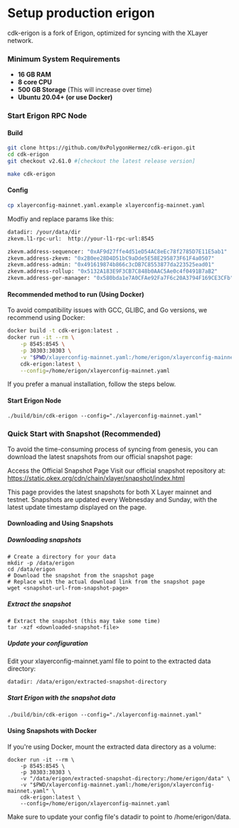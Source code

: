 # Setup production erigon
cdk-erigon is a fork of Erigon, optimized for syncing with the XLayer network.

### Minimum System Requirements
- **16 GB RAM**
- **8 core CPU**
- **500 GB Storage** (This will increase over time)
- **Ubuntu 20.04+ (or use Docker)**

### Start Erigon RPC Node

#### Build
``` bash
git clone https://github.com/0xPolygonHermez/cdk-erigon.git
cd cdk-erigon
git checkout v2.61.0 #[checkout the latest release version]

make cdk-erigon
```

#### Config
``` bash
cp xlayerconfig-mainnet.yaml.example xlayerconfig-mainnet.yaml
```
Modfiy and replace params like this:
``` bash
datadir: /your/data/dir
zkevm.l1-rpc-url:  http://your-l1-rpc-url:8545

zkevm.address-sequencer: "0xAF9d27ffe4d51eD54AC8eEc78f2785D7E11E5ab1"
zkevm.address-zkevm: "0x2B0ee28D4D51bC9aDde5E58E295873F61F4a0507"
zkevm.address-admin: "0x491619874b866c3cDB7C8553877da223525ead01"
zkevm.address-rollup: "0x5132A183E9F3CB7C848b0AAC5Ae0c4f0491B7aB2"
zkevm.address-ger-manager: "0x580bda1e7A0CFAe92Fa7F6c20A3794F169CE3CFb"
```

#### Recommended method to run (Using Docker)
To avoid compatibility issues with GCC, GLIBC, and Go versions, we recommend using Docker:
```bash
docker build -t cdk-erigon:latest .
docker run -it --rm \
    -p 8545:8545 \
    -p 30303:30303 \
    -v "$PWD/xlayerconfig-mainnet.yaml:/home/erigon/xlayerconfig-mainnet.yaml" \
    cdk-erigon:latest \
    --config=/home/erigon/xlayerconfig-mainnet.yaml
```

If you prefer a manual installation, follow the steps below.

#### Start Erigon Node
```
./build/bin/cdk-erigon --config="./xlayerconfig-mainnet.yaml"
```

### Quick Start with Snapshot (Recommended)
To avoid the time-consuming process of syncing from genesis, you can download the latest snapshots from our official snapshot page:

Access the Official Snapshot Page
Visit our official snapshot repository at:
https://static.okex.org/cdn/chain/xlayer/snapshot/index.html

This page provides the latest snapshots for both X Layer mainnet and testnet. Snapshots are updated every Webnesday and Sunday, with the latest update timestamp displayed on the page.

#### Downloading and Using Snapshots
##### Downloading snapshots

```
# Create a directory for your data
mkdir -p /data/erigon 
cd /data/erigon
# Download the snapshot from the snapshot page
# Replace with the actual download link from the snapshot page
wget <snapshot-url-from-snapshot-page>
```

##### Extract the snapshot
```
# Extract the snapshot (this may take some time)
tar -xzf <downloaded-snapshot-file>
```

##### Update your configuration
Edit your xlayerconfig-mainnet.yaml file to point to the extracted data directory:
```
datadir: /data/erigon/extracted-snapshot-directory
```
##### Start Erigon with the snapshot data
```
./build/bin/cdk-erigon --config="./xlayerconfig-mainnet.yaml"
```

#### Using Snapshots with Docker
If you're using Docker, mount the extracted data directory as a volume:
```
docker run -it --rm \
    -p 8545:8545 \
    -p 30303:30303 \
    -v "/data/erigon/extracted-snapshot-directory:/home/erigon/data" \
    -v "$PWD/xlayerconfig-mainnet.yaml:/home/erigon/xlayerconfig-mainnet.yaml" \
    cdk-erigon:latest \
    --config=/home/erigon/xlayerconfig-mainnet.yaml
```
Make sure to update your config file's datadir to point to /home/erigon/data.
